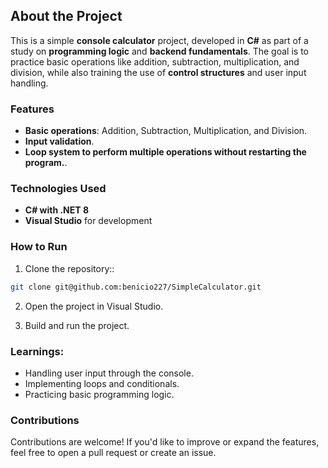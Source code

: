 ## About the Project

This is a simple **console calculator** project, developed in **C#** as part of a study on **programming logic** and **backend fundamentals**.
The goal is to practice basic operations like addition, subtraction, multiplication, and division, while also training the use of **control structures** and user input handling.

### Features

- **Basic operations**: Addition, Subtraction, Multiplication, and Division.
- **Input validation**.
- **Loop system to perform multiple operations without restarting the program.**.

### Technologies Used

- **C# with .NET 8**
- **Visual Studio** for development


### How to Run

1. Clone the repository::

```sh
git clone git@github.com:benicio227/SimpleCalculator.git
```
2. Open the project in Visual Studio.

4. Build and run the project.

### Learnings:

- Handling user input through the console.
- Implementing loops and conditionals.
- Practicing basic programming logic.

### Contributions

Contributions are welcome! If you'd like to improve or expand the features, feel free to open a pull request or create an issue.
